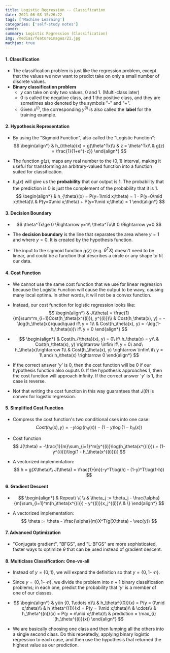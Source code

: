 ```yaml
---
title: Logistic Regression -- Classification
date: 2021-06-08 15:26:22
tags: ['Machine Learning']
categories: ['self-study notes']
cover:
summary: Logistic Regression (Classification)
img: /medias/featureimages/21.jpg
mathjax: true
---
```


#### 1. Classification

* The classification problem is just like the regression problem, except that the values we now want to predict take on only a small number of discrete values.
* **Binary classification problem**
  * $y$ can take on only two values, $0$ and $1$. (Multi-class later)
  * $0$ is called the negative class, and $1$ the positive class, and they are sometimes also denoted by the symbols "-" and "+".
  * Given $x^{(i)}$, the corresponding $y^{(i)}$ is also called the **label** for the training example.

#### 2. Hypothesis Representation

* By using the "Sigmoid Function", also called the "Logistic Function":
  $$
  \begin{align*}
  & h_{\theta}(x) = g(\theta^Tx)\\
  & z = \theta^Tx\\
  & g(z) = \frac{1}{1+e^{-z}}
  \end{align*}
  $$

* The function $g(z)$, maps any real number to the $(0,1)$ interval, making it useful for transforming an arbitrary-valued function into a function suited for classification.

* $h_{\theta}(x)$ will give us the **probability** that our output is $1$. The probability that the prediction is $0$ is just the complement of the probability that it is $1$.
  $$
  \begin{align*}
  & h_{\theta}(x) = P(y=1\mid x;\theta) = 1 - P(y=0\mid x;\theta)\\
  & P(y=0\mid x;\theta) + P(y=1\mid x;\theta) = 1
  \end{align*}
  $$

#### 3. Decision Boundary

* $$
  \theta^Tx\ge 0 \Rightarrow y=1\\
  \theta^Tx\lt 0 \Rightarrow y=0
  $$

* The **decision boundary** is the line that separates the area where $y = 1$ and where $y = 0$. It is created by the hypothesis function.

* The input to the sigmoid function $g(z)$ (e.g. $\theta^TX$) doesn't need to be linear, and could be a function that describes a circle or any shape to fit our data.

#### 4. Cost Function

* We cannot use the same cost function that we use for linear regression because the Logistic Function will cause the output to be wavy, causing many local optima. In other words, it will not be a convex function.

* Instead, our cost function for logistic regression looks like:
  $$
  \begin{align*}
  & J(\theta) = \frac{1}{m}\sum^m_{i=1}Cost(h_\theta(x^{(i)}), y^{(i)})\\
  & Cost(h_\theta(x), y) = -\log(h_\theta(x))\quad\quad if\ y = 1\\
  & Cost(h_\theta(x), y) = -\log(1-h_\theta(x))\ if\ y = 0
  \end{align*}
  $$

* $$
  \begin{align*}
  & Cost(h_{\theta}(x), y) = 0\ if\ h_\theta(x) = y\\
  & Cost(h_\theta(x), y) \rightarrow \infin\ if\ y = 0\ and\ h_\theta(x)\rightarrow 1\\
  & Cost(h_\theta(x), y) \rightarrow \infin\ if\ y = 1\ and\ h_\theta(x) \rightarrow 0
  \end{align*}
  $$

* If the correct answer '$y$' is $0$, then the cost function will be $0$ if our hypothesis function also ouputs $0$. If the hypothesis approaches $1$, then the cost function will approach infinity. If the correct answer '$y$' is $1$, the case is reverse.

* Not that writing the cost function in this way guarantees that $J(\theta)$ is convex for logistic regression.

#### 5. Simplified Cost Function

* Compress the cost function's two conditional cses into one case:
  $$
  Cost(h_\theta(x), y) = -y\log(h_\theta(x)) - (1-y)\log(1-h_\theta(x))
  $$

* Cost function
  $$
  J(\theta) = -\frac{1}{m}\sum_{i=1}^m[y^{(i)}\log(h_\theta(x^{(i)})) + (1-y^{(i)})\log(1 - h_\theta(x^{(i)}))]
  $$

* A vectorized implementation:
  $$
  h = g(X\theta)\\
  J(\theta) = \frac{1}{m}(-y^T\log(h) - (1-y)^T\log(1-h))
  $$

#### 6. Gradient Descent

* $$
  \begin{align*}
  & Repeat\ \{ \\
  & \theta_j := \theta_j - \frac{\alpha}{m}\sum_{i=1}^m(h_\theta(x^{(i)}) - y^{(i)})x_j^{(i)}\\
  & \}
  \end{align*}
  $$

* A vectorized implementation:
  $$
  \theta := \theta - \frac{\alpha}{m}X^T(g(X\theta) - \vec{y})
  $$

#### 7. Advanced Optimization

* "Conjugate gradient", "BFGS", and "L-BFGS" are more sophisticated, faster ways to optimize $\theta$ that can be used instead of gradient descent.

#### 8. Multiclass Classification: One-vs-all

* Instead of $y = \{0, 1\}$, we will expand the definition so that $y = \{0, 1\cdots n\}$.

* Since $y = \{0, 1\cdots n\}$, we divide the problem into $n+1$ binary classification problems; in each one, predict the probability that '$y$' is a member of one of our classes.

* 
  $$
  \begin{align*}
  & y\in {0, 1\cdots n}\\
  & h_\theta^{(0)}(x) = P(y = 0\mid x;\theta)\\
  & h_\theta^{(1)}(x) = P(y = 1\mid x;\theta)\\
  & \cdots\\
  & h_\theta^{(n)}(x) = P(y = n\mid x;\theta)\\
  & prediction = \max_{i}(h_\theta^{(i)}(x))
  \end{align*}
  $$

* We are basically choosing one class and then lumping all the others into a single second class. Do this repeatedly, applying binary logistic regression to each case, and then use the hypothesis that returned the highest value as our prediction.
